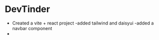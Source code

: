# DevTinder
- Created a vite + react project
-added tailwind and daisyui
-added a navbar component
-
 


